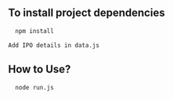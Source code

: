 ## To install project dependencies
```bash
  npm install
```


``Add IPO details in data.js``

## How to Use?

```bash
  node run.js
```

